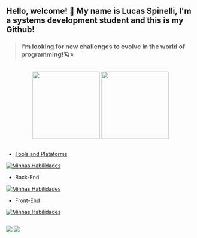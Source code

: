 ## Hello, welcome! 👋 My name is Lucas Spinelli, I'm a systems development student and this is my Github!

>### I'm looking for new challenges to evolve in the world of programming!🪐⭐

##

<div align="center">
         <img height="180em" src="https://github-readme-stats.vercel.app/api?username=LucasSpinelli003&show_icons=true&theme=radical"/>
         <a href="https://github.com/LucasSpinelli003">
        <img height="180em" src="https://github-readme-stats.vercel.app/api/top-langs/?username=LucasSpinelli003&langs_count=10&count_private=true&theme=radical&layout=compact"/>
</div>

##
         
- Tools and Plataforms

[![Minhas Habilidades](https://skillicons.dev/icons?i=visualstudio,git,bash,linux,docker,azure,aws,eclipse,vscode)](https://skillicons.dev)

- Back-End

[![Minhas Habilidades](https://skillicons.dev/icons?i=javascript,typescript,nodejs,java,python,sqlite,mysql,mongodb,vite)](https://skillicons.dev)

- Front-End

[![Minhas Habilidades](https://skillicons.dev/icons?i=html,css,javascript,nodejs,react,java,python,sqlite,mysql,vite)](https://skillicons.dev)



## 

<div>
    <a href="https://www.linkedin.com/in/lucas-fernando-andrade-spinelli-224258256/" target="_blank"><img src="https://img.shields.io/badge/-LinkedIn-%230077B5?style=for-the-badge&logo=linkedin&logoColor=white" target="_blank"></a> 
    <a href = "mailto:lucaszk003@gmail.com"><img src="https://img.shields.io/badge/Gmail-D14836?style=for-the-badge&logo=gmail&logoColor=white" target="_blank"></a>
</div>



<!--
**LucasSpinelli003/LucasSpinelli003** is a ✨ _special_ ✨ repository because its `README.md` (this file) appears on your GitHub profile.

Here are some ideas to get you started:

- 🔭 I’m currently working on ...
- 🌱 I’m currently learning ...
- 👯 I’m looking to collaborate on ...
- 🤔 I’m looking for help with ...
- 💬 Ask me about ...
- 📫 How to reach me: ...
- 😄 Pronouns: ...
- ⚡ Fun fact: ...
-->
